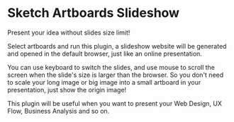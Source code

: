 # Sketch Artboards Slideshow

Present your idea without slides size limit!

Select artboards and run this plugin, a slideshow website will be generated and opened in the default browser, just like an online presentation.

You can use keyboard to switch the slides, and use mouse to scroll the screen when the slide's size is larger than the browser. So you don't need to scale your long image or big image into a small artboard in your presentation, just show the origin image! 

This plugin will be useful when you want to present your Web Design, UX Flow, Business Analysis and so on.
